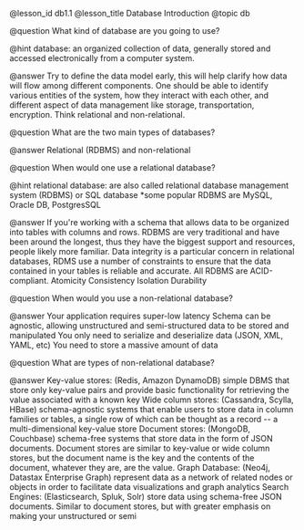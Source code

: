 @lesson_id
db1.1
@lesson_title
Database Introduction
@topic
db

@question
What kind of database are you going to use?


@hint
database: an organized collection of data, generally stored and accessed electronically from a computer system.

@answer
Try to define the data model early, this will help clarify how data will flow among different components. One should be able to identify various entities of the system, how they interact with each other, and different aspect of data management like storage, transportation, encryption. Think relational and non-relational. 

@question
What are the two main types of databases?

@answer
Relational (RDBMS) and non-relational

@question
When would one use a relational database?

@hint
relational database: are also called relational database management system (RDBMS) or SQL database *some popular RDBMS are MySQL, Oracle DB, PostgresSQL

@answer
If you're working with a schema that allows data to be organized into tables with columns and rows. 
RDBMS are very traditional and have been around the longest, thus they have the biggest support and resources, people likely more familiar. 
Data integrity is a particular concern in relational databases, RDMS use a number of constraints to ensure that the data contained in your tables is reliable and accurate.
All RDBMS are ACID-compliant.
    Atomicity
    Consistency
    Isolation
    Durability

@question
When would you use a non-relational database?

@answer
Your application requires super-low latency
Schema can be agnostic, allowing unstructured and semi-structured data to be stored and manipulated
You only need to serialize and deserialize data (JSON, XML, YAML, etc)
You need to store a massive amount of data

@question
What are types of non-relational database?

@answer
Key-value stores: (Redis, Amazon DynamoDB) simple DBMS that store only key-value pairs and provide basic functionality for retrieving the value associated with a known key
Wide column stores: (Cassandra, Scylla, HBase) schema-agnostic systems that enable users to store data in column families or tables, a single row of which can be thought as a record -- a multi-dimensional key-value store
Document stores: (MongoDB, Couchbase) schema-free systems that store data in the form of JSON documents. Document stores are similar to key-value or wide column stores, but the document name is the key and the contents of the document, whatever they are, are the value.
Graph Database: (Neo4j, Datastax Enterprise Graph) represent data as a network of related nodes or objects in order to facilitate data visualizations and graph analytics
Search Engines: (Elasticsearch, Spluk, Solr) store data using schema-free JSON documents. Similar to document stores, but with greater emphasis on making your unstructured or semi 

